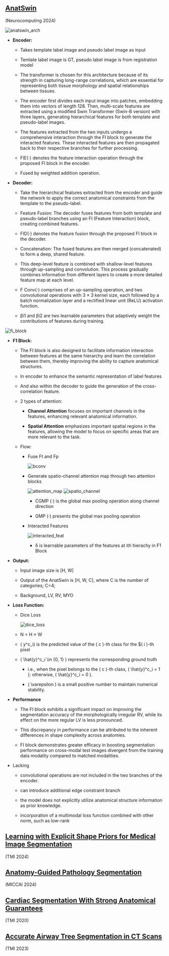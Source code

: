 ## [AnatSwin](https://www.sciencedirect.com/science/article/pii/S0925231224001504)

(Neurocomputing 2024)

![anatswin_arch](../asset/anatswin_arch.png)

- **Encoder:**

  - Takes template label image and pseudo label image as input

  - Temlate label image is GT, pseudo label image is from registration model

  - The transformer is chosen for this architecture because of its strength in capturing long-range correlations, which are essential for representing both tissue morphology and spatial relationships between tissues.

  - The encoder first divides each input image into patches, embedding them into vectors of length 128. Then, multi-scale features are extracted using a modified Swin Transformer (Swin-B version) with three layers, generating hierarchical features for both template and pseudo-label images.

  - The features extracted from the two inputs undergo a comprehensive interaction through the FI block to generate the interacted features. These interacted features are then propagated back to their respective branches for further processing.

  - FIE(⋅) denotes the feature interaction operation through the proposed FI block in the encoder.

  - Fused by weighted addition operation.

- **Decoder:**

  - Take the hierarchical features extracted from the encoder and guide the network to apply the correct anatomical constraints from the template to the pseudo-label.

  - Feature Fusion: The decoder fuses features from both template and pseudo-label branches using an FI (Feature Interaction) block, creating combined features.

  - FID(⋅) denotes the feature fusion through the proposed FI block in the decoder.

  - Concatenation: The fused features are then merged (concatenated) to form a deep, shared feature.

  - This deep-level feature is combined with shallow-level features through up-sampling and convolution. This process gradually combines information from different layers to create a more detailed feature map at each level.

  - F Conv(⋅) comprises of an up-sampling operation, and two convolutional operations with 3 × 3 kernel size, each followed by a batch normalization layer and a rectified linear unit (ReLU) activation function.

  - βi1 and βi2 are two learnable parameters that adaptively weight the contributions of features during training.

![fi_block](../asset/fi_block.png)

- **F1 Block:**

  - The FI block is also designed to facilitate information interaction between features at the same hierarchy and learn the correlation between them, thereby improving the ability to capture anatomical structures.

  - In encoder to enhance the semantic representation of label features

  - And also within the decoder to guide the generation of the cross-correlation feature.

  - 2 types of attention:

    - **Channel Attention** focuses on important channels in the features, enhancing relevant anatomical information.

    - **Spatial Attention** emphasizes important spatial regions in the features, allowing the model to focus on specific areas that are more relevant to the task.

  - Flow:

    - Fuse Ft and Fp

        ![bconv](../asset/bconv.png)

    - Generate spatio-channel attention map through two attention blocks

        ![attention_map](../asset/attention_map.png)
        ![spatio_channel](../asset/spatio_and_channel.png)

      - CGMP (⋅) is the global max pooling operation along channel direction

      - GMP (⋅) presents the global max pooling operation

    - Interacted Features

        ![interacted_feat](../asset/interacted_features.png)

      - δ is learnable parameters of the features at ith hierachy in F1 Block

- **Output:**

  - Input image size is [H, W]

  - Output of the AnatSwin is [H, W, C], where C is the number of categories; C=4;

  - Background, LV, RV, MYO

- **Loss Function:**

  - Dice Loss

    ![dice_loss](../asset/dice_loss.png)

  - N = H × W

  - \( y^c_i\) is the predicted value of the \( c \)-th class for the $( i )-th pixel

  - \( \hat{y}^c_i \in \{0, 1\} \) represents the corresponding ground truth

    - i.e., when the pixel belongs to the \( c \)-th class, \( \hat{y}^c_i = 1 \); otherwise, \( \hat{y}^c_i = 0 \).

    - \( \varepsilon \) is a small positive number to maintain numerical stability.

- **Performance**

  - The FI block exhibits a significant impact on improving the segmentation accuracy of the morphologically irregular RV, while its effect on the more regular LV is less pronounced.

  - This discrepancy in performance can be attributed to the inherent differences in shape complexity across anatomies.

  - FI block demonstrates greater efficacy in boosting segmentation performance on cross-modal test images divergent from the training data modality compared to matched modalities.

- Lacking

  - convolutional operations are not included in the two branches of the encoder.

  - can introduce additional edge constraint branch

  - the model does not explicitly utilize anatomical structure information as prior knowledge.

  - incorporation of a multimodal loss function combined with other norm, such as low-rank

## [Learning with Explicit Shape Priors for Medical  Image Segmentation](https://arxiv.org/pdf/2303.17967)

(TMI 2024)

## [Anatomy-Guided Pathology Segmentation](https://arxiv.org/pdf/2407.05844)

(MICCAI 2024)

## [Cardiac Segmentation With Strong  Anatomical Guarantees](https://arxiv.org/pdf/2006.08825)

(TMI 2020)

## [Accurate Airway Tree Segmentation in CT Scans](https://arxiv.org/pdf/2306.09116)

(TMI 2023)
